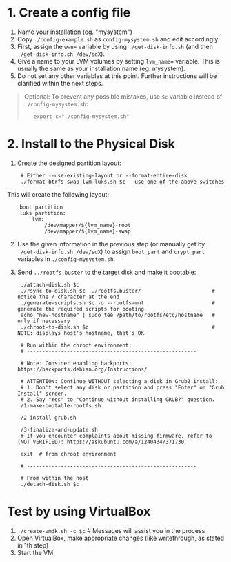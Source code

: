 # 1. Create a config file

1. Name your installation (eg. "mysystem")
2. Copy `./config-example.sh` as `config-mysystem.sh` and edit accordingly.
3. First, assign the `wwn=` variable by using `./get-disk-info.sh` (and then `./get-disk-info.sh /dev/sdX`). 
4. Give a name to your LVM volumes by setting `lvm_name=` variable. This is usually the same as your installation name (eg. mysystem).
5. Do not set any other variables at this point. Further instructions will be clarified within the next steps.

> Optional: To prevent any possible mistakes, use `$c` variable instead of `./config-mysystem.sh`:
>
>        export c="./config-mysystem.sh"


# 2. Install to the Physical Disk

1. Create the designed partition layout:

		# Either --use-existing-layout or --format-entire-disk
        ./format-btrfs-swap-lvm-luks.sh $c --use-one-of-the-above-switches

  This will create the following layout:

		boot partition
		luks partition:
			lvm:
				/dev/mapper/${lvm_name}-root
				/dev/mapper/${lvm_name}-swap
			
			
2. Use the given information in the previous step (or manually get by `./get-disk-info.sh /dev/sdX`) to assign `boot_part` and `crypt_part` variables in `./config-mysystem.sh`.
		
3. Send `../rootfs.buster` to the target disk and make it bootable:
		
		./attach-disk.sh $c
		./rsync-to-disk.sh $c ../rootfs.buster/			      		  # notice the / character at the end
		./generate-scripts.sh $c -o --rootfs-mnt                      # generate the required scripts for booting
		echo "new-hostname" | sudo tee /path/to/rootfs/etc/hostname   # only if necessary 
		./chroot-to-disk.sh $c                                        # NOTE: displays host's hostname, that's OK
		
		# Run within the chroot environment: 
		# -------------------------------------------------------
		
		# Note: Consider enabling backports: https://backports.debian.org/Instructions/
		
		# ATTENTION: Continue WITHOUT selecting a disk in Grub2 install:
		# 1. Don't select any disk or partition and press "Enter" on "Grub Install" screen.
		# 2. Say "Yes" to "Continue without installing GRUB?" question.
		/1-make-bootable-rootfs.sh
		
		/2-install-grub.sh	

		/3-finalize-and-update.sh 
		# If you encounter complaints about missing firmware, refer to (NOT VERIFIED): https://askubuntu.com/a/1240434/371730

		exit  # from chroot environment		

		# -------------------------------------------------------

		# From within the host
		./detach-disk.sh $c


# Test by using VirtualBox 

1. `./create-vmdk.sh -c $c` # Messages will assist you in the process
2. Open VirtualBox, make appropriate changes (like writethrough, as stated in 1th step)
3. Start the VM.
